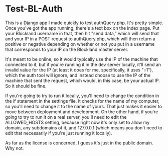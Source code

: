 # Test-BL-Auth
This is a Django app I made quickly to test authQuery.php. It's pretty simple. Once you've got the app running, there's a text box on the index page. Put your Blockland username in that, then hit "send data," which will send that and your IP in a POST request to authQuery.php, which will then return a positive or negative depending on whether or not you put in a username that corresponds to your IP on the Blockland master server.

It's meant to be online, so it would typically use the IP of the machine that connected to it, but if you're running it in the dev server locally, it'll send an invalid value for the IP (at least it does for me. specifically, it uses "::1"), which the auth tool will ignore, and instead choose to use the IP of the machine that sent the request, which would, in this case, be your actual IP. So it should be fine.

If you're going to try to run it locally, you'll need to change the condition in the if statement in the settings file. It checks for the name of my computer, so you'll need to change it to the name of yours. That just makes it easier to move between deployment and development. On the other hand, if you're going to try to run it on a real server, you'll need to edit the ALLOWED_HOSTS setting, because right now it's only set to allow my domain, any subdomains of it, and 127.0.0.1 (which means you don't need to edit that necessarily if you're just running it locally).

As far as the license is concerned, I guess it's just in the public domain. Why not.
